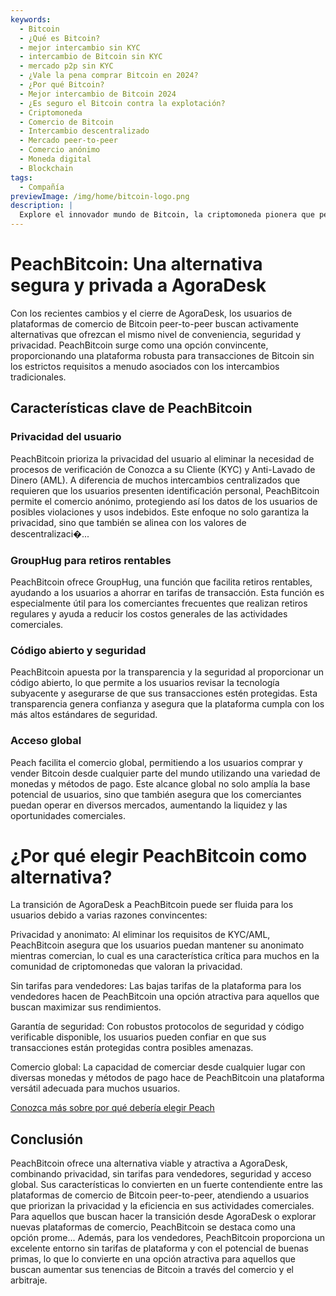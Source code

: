 ```yaml
---
keywords:
  - Bitcoin
  - ¿Qué es Bitcoin?
  - mejor intercambio sin KYC
  - intercambio de Bitcoin sin KYC
  - mercado p2p sin KYC
  - ¿Vale la pena comprar Bitcoin en 2024?
  - ¿Por qué Bitcoin?
  - Mejor intercambio de Bitcoin 2024
  - ¿Es seguro el Bitcoin contra la explotación?
  - Criptomoneda
  - Comercio de Bitcoin
  - Intercambio descentralizado
  - Mercado peer-to-peer
  - Comercio anónimo
  - Moneda digital
  - Blockchain
tags:
  - Compañía
previewImage: /img/home/bitcoin-logo.png
description: |
  Explore el innovador mundo de Bitcoin, la criptomoneda pionera que permite transacciones seguras y descentralizadas a través de una red global. Conozca los mejores intercambios de Bitcoin sin KYC, los mercados de comercio peer-to-peer y los beneficios de las transacciones anónimas de Bitcoin. Descubra por qué Bitcoin sigue siendo una inversión valiosa en 2024 y cómo mantiene la seguridad contra la explotación.
---
```


# PeachBitcoin: Una alternativa segura y privada a AgoraDesk

Con los recientes cambios y el cierre de AgoraDesk, los usuarios de plataformas de comercio de Bitcoin peer-to-peer buscan activamente alternativas que ofrezcan el mismo nivel de conveniencia, seguridad y privacidad. PeachBitcoin surge como una opción convincente, proporcionando una plataforma robusta para transacciones de Bitcoin sin los estrictos requisitos a menudo asociados con los intercambios tradicionales.

## Características clave de PeachBitcoin

### Privacidad del usuario 

PeachBitcoin prioriza la privacidad del usuario al eliminar la necesidad de procesos de verificación de Conozca a su Cliente (KYC) y Anti-Lavado de Dinero (AML). A diferencia de muchos intercambios centralizados que requieren que los usuarios presenten identificación personal, PeachBitcoin permite el comercio anónimo, protegiendo así los datos de los usuarios de posibles violaciones y usos indebidos. Este enfoque no solo garantiza la privacidad, sino que también se alinea con los valores de descentralizaci�...

### GroupHug para retiros rentables

PeachBitcoin ofrece GroupHug, una función que facilita retiros rentables, ayudando a los usuarios a ahorrar en tarifas de transacción. Esta función es especialmente útil para los comerciantes frecuentes que realizan retiros regulares y ayuda a reducir los costos generales de las actividades comerciales.

### Código abierto y seguridad

PeachBitcoin apuesta por la transparencia y la seguridad al proporcionar un código abierto, lo que permite a los usuarios revisar la tecnología subyacente y asegurarse de que sus transacciones estén protegidas. Esta transparencia genera confianza y asegura que la plataforma cumpla con los más altos estándares de seguridad.

### Acceso global

Peach facilita el comercio global, permitiendo a los usuarios comprar y vender Bitcoin desde cualquier parte del mundo utilizando una variedad de monedas y métodos de pago. Este alcance global no solo amplía la base potencial de usuarios, sino que también asegura que los comerciantes puedan operar en diversos mercados, aumentando la liquidez y las oportunidades comerciales.

# ¿Por qué elegir PeachBitcoin como alternativa?

La transición de AgoraDesk a PeachBitcoin puede ser fluida para los usuarios debido a varias razones convincentes:

Privacidad y anonimato: Al eliminar los requisitos de KYC/AML, PeachBitcoin asegura que los usuarios puedan mantener su anonimato mientras comercian, lo cual es una característica crítica para muchos en la comunidad de criptomonedas que valoran la privacidad.

Sin tarifas para vendedores: Las bajas tarifas de la plataforma para los vendedores hacen de PeachBitcoin una opción atractiva para aquellos que buscan maximizar sus rendimientos.

Garantía de seguridad: Con robustos protocolos de seguridad y código verificable disponible, los usuarios pueden confiar en que sus transacciones están protegidas contra posibles amenazas.

Comercio global: La capacidad de comerciar desde cualquier lugar con diversas monedas y métodos de pago hace de PeachBitcoin una plataforma versátil adecuada para muchos usuarios.

[Conozca más sobre por qué debería elegir Peach](https://peachbitcoin.com/blog/Why-Choose-Peach/)

## Conclusión

PeachBitcoin ofrece una alternativa viable y atractiva a AgoraDesk, combinando privacidad, sin tarifas para vendedores, seguridad y acceso global. Sus características lo convierten en un fuerte contendiente entre las plataformas de comercio de Bitcoin peer-to-peer, atendiendo a usuarios que priorizan la privacidad y la eficiencia en sus actividades comerciales. Para aquellos que buscan hacer la transición desde AgoraDesk o explorar nuevas plataformas de comercio, PeachBitcoin se destaca como una opción prome...
Además, para los vendedores, PeachBitcoin proporciona un excelente entorno sin tarifas de plataforma y con el potencial de buenas primas, lo que lo convierte en una opción atractiva para aquellos que buscan aumentar sus tenencias de Bitcoin a través del comercio y el arbitraje.
